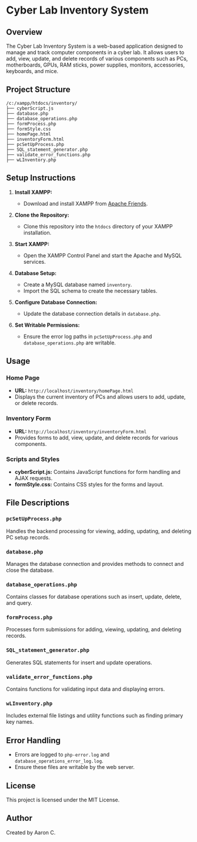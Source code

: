# Cyber Lab Inventory System

## Overview
The Cyber Lab Inventory System is a web-based application designed to manage and track computer components in a cyber lab. It allows users to add, view, update, and delete records of various components such as PCs, motherboards, GPUs, RAM sticks, power supplies, monitors, accessories, keyboards, and mice.

## Project Structure
```
/c:/xampp/htdocs/inventory/
├── cyberScript.js
├── database.php
├── database_operations.php
├── formProcess.php
├── formStyle.css
├── homePage.html
├── inventoryForm.html
├── pcSetUpProcess.php
├── SQL_statement_generator.php
├── validate_error_functions.php
├── wLInventory.php
```

## Setup Instructions

1. **Install XAMPP:**
   - Download and install XAMPP from [Apache Friends](https://www.apachefriends.org/index.html).

2. **Clone the Repository:**
   - Clone this repository into the `htdocs` directory of your XAMPP installation.

3. **Start XAMPP:**
   - Open the XAMPP Control Panel and start the Apache and MySQL services.

4. **Database Setup:**
   - Create a MySQL database named `inventory`.
   - Import the SQL schema to create the necessary tables.

5. **Configure Database Connection:**
   - Update the database connection details in `database.php`.

6. **Set Writable Permissions:**
   - Ensure the error log paths in `pcSetUpProcess.php` and `database_operations.php` are writable.

## Usage

### Home Page
- **URL:** `http://localhost/inventory/homePage.html`
- Displays the current inventory of PCs and allows users to add, update, or delete records.

### Inventory Form
- **URL:** `http://localhost/inventory/inventoryForm.html`
- Provides forms to add, view, update, and delete records for various components.

### Scripts and Styles
- **cyberScript.js:** Contains JavaScript functions for form handling and AJAX requests.
- **formStyle.css:** Contains CSS styles for the forms and layout.

## File Descriptions

### `pcSetUpProcess.php`
Handles the backend processing for viewing, adding, updating, and deleting PC setup records.

### `database.php`
Manages the database connection and provides methods to connect and close the database.

### `database_operations.php`
Contains classes for database operations such as insert, update, delete, and query.

### `formProcess.php`
Processes form submissions for adding, viewing, updating, and deleting records.

### `SQL_statement_generator.php`
Generates SQL statements for insert and update operations.

### `validate_error_functions.php`
Contains functions for validating input data and displaying errors.

### `wLInventory.php`
Includes external file listings and utility functions such as finding primary key names.

## Error Handling
- Errors are logged to `php-error.log` and `database_operations_error_log.log`.
- Ensure these files are writable by the web server.

## License
This project is licensed under the MIT License.

## Author
Created by Aaron C.
